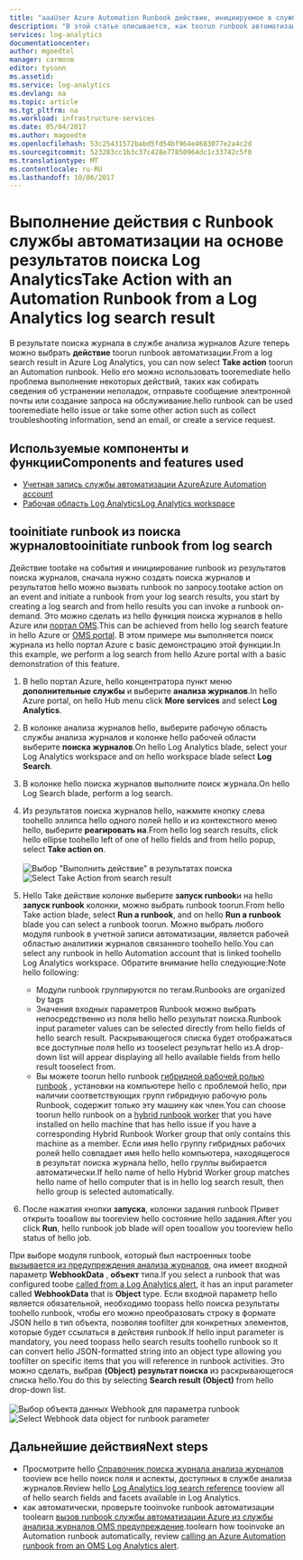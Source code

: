 ```yaml
---
title: "aaaUser Azure Automation Runbook действие, инициируемое в службе анализа журналов | Документы Microsoft"
description: "В этой статье описывается, как toorun runbook автоматизации из службы анализа журналов поиск результат по требованию."
services: log-analytics
documentationcenter: 
author: mgoedtel
manager: carmonm
editor: tysonn
ms.assetid: 
ms.service: log-analytics
ms.devlang: na
ms.topic: article
ms.tgt_pltfrm: na
ms.workload: infrastructure-services
ms.date: 05/04/2017
ms.author: magoedte
ms.openlocfilehash: 53c25431572babd5fd54bf964e4683077e2a4c2d
ms.sourcegitcommit: 523283cc1b3c37c428e77850964dc1c33742c5f0
ms.translationtype: MT
ms.contentlocale: ru-RU
ms.lasthandoff: 10/06/2017
---
```

# <a name="take-action-with-an-automation-runbook-from-a-log-analytics-log-search-result"></a><span data-ttu-id="bc8e7-103">Выполнение действия с Runbook службы автоматизации на основе результатов поиска Log Analytics</span><span class="sxs-lookup"><span data-stu-id="bc8e7-103">Take Action with an Automation Runbook from a Log Analytics log search result</span></span>

<span data-ttu-id="bc8e7-104">В результате поиска журнала в службе анализа журналов Azure теперь можно выбрать **действие** toorun runbook автоматизации.</span><span class="sxs-lookup"><span data-stu-id="bc8e7-104">From a log search result in Azure Log Analytics, you can now select **Take action** toorun an Automation runbook.</span></span>  <span data-ttu-id="bc8e7-105">Hello его можно использовать tooremediate hello проблема выполнение некоторых действий, таких как собирать сведения об устранении неполадок, отправьте сообщение электронной почты или создание запроса на обслуживание.</span><span class="sxs-lookup"><span data-stu-id="bc8e7-105">hello runbook can be used tooremediate hello issue or take some other action such as collect troubleshooting information, send an email, or create a service request.</span></span> 

## <a name="components-and-features-used"></a><span data-ttu-id="bc8e7-106">Используемые компоненты и функции</span><span class="sxs-lookup"><span data-stu-id="bc8e7-106">Components and features used</span></span>
* [<span data-ttu-id="bc8e7-107">Учетная запись службы автоматизации Azure</span><span class="sxs-lookup"><span data-stu-id="bc8e7-107">Azure Automation account</span></span>](../automation/automation-offering-get-started.md)
* [<span data-ttu-id="bc8e7-108">Рабочая область Log Analytics</span><span class="sxs-lookup"><span data-stu-id="bc8e7-108">Log Analytics workspace</span></span>](../log-analytics/log-analytics-overview.md)

## <a name="tooinitiate-runbook-from-log-search"></a><span data-ttu-id="bc8e7-109">tooinitiate runbook из поиска журналов</span><span class="sxs-lookup"><span data-stu-id="bc8e7-109">tooinitiate runbook from log search</span></span>

<span data-ttu-id="bc8e7-110">Действие tootake на события и инициирование runbook из результатов поиска журналов, сначала нужно создать поиска журналов и результатов hello можно вызвать runbook по запросу.</span><span class="sxs-lookup"><span data-stu-id="bc8e7-110">tootake action on an event and initiate a runbook from your log search results, you start by creating a log search and from hello results you can invoke a runbook on-demand.</span></span>  <span data-ttu-id="bc8e7-111">Это можно сделать из hello функция поиска журналов в hello Azure или [портал OMS](../log-analytics/log-analytics-log-searches.md).</span><span class="sxs-lookup"><span data-stu-id="bc8e7-111">This can be achieved from hello log search feature in hello Azure or [OMS portal](../log-analytics/log-analytics-log-searches.md).</span></span>  <span data-ttu-id="bc8e7-112">В этом примере мы выполняется поиск журнала из hello портал Azure с basic демонстрацию этой функции.</span><span class="sxs-lookup"><span data-stu-id="bc8e7-112">In this example, we perform a log search from hello Azure portal with a basic demonstration of this feature.</span></span>

1. <span data-ttu-id="bc8e7-113">В hello портал Azure, hello концентратора пункт меню **дополнительные службы** и выберите **анализа журналов**.</span><span class="sxs-lookup"><span data-stu-id="bc8e7-113">In hello Azure portal, on hello Hub menu click **More services** and select **Log Analytics**.</span></span>  
2. <span data-ttu-id="bc8e7-114">В колонке анализа журналов hello, выберите рабочую область службы анализа журналов и колонке hello рабочей области выберите **поиска журналов**.</span><span class="sxs-lookup"><span data-stu-id="bc8e7-114">On hello Log Analytics blade, select your Log Analytics workspace and on hello workspace blade select **Log Search**.</span></span>  
3. <span data-ttu-id="bc8e7-115">В колонке hello поиска журналов выполните поиск журнала.</span><span class="sxs-lookup"><span data-stu-id="bc8e7-115">On hello Log Search blade, perform a log search.</span></span>  
4. <span data-ttu-id="bc8e7-116">Из результатов поиска журналов hello, нажмите кнопку слева toohello эллипса hello одного полей hello и из контекстного меню hello, выберите **реагировать на**.</span><span class="sxs-lookup"><span data-stu-id="bc8e7-116">From hello log search results, click hello ellipse toohello left of one of hello fields and from hello popup, select **Take action on**.</span></span><br><br> <span data-ttu-id="bc8e7-117">![Выбор "Выполнить действие" в результатах поиска](./media/log-analytics-log-search-takeaction/log-search-takeaction-menuoption.png)</span><span class="sxs-lookup"><span data-stu-id="bc8e7-117">![Select Take Action from search result](./media/log-analytics-log-search-takeaction/log-search-takeaction-menuoption.png)</span></span> 
5. <span data-ttu-id="bc8e7-118">Hello Take действие колонке выберите **запуск runbook**и на hello **запуск runbook** колонки, можно выбрать runbook toorun.</span><span class="sxs-lookup"><span data-stu-id="bc8e7-118">From hello Take action blade, select **Run a runbook**, and on hello **Run a runbook** blade you can select a runbook toorun.</span></span>  <span data-ttu-id="bc8e7-119">Можно выбрать любого модуля runbook в учетной записи автоматизации, является рабочей областью аналитики журналов связанного toohello hello.</span><span class="sxs-lookup"><span data-stu-id="bc8e7-119">You can select any runbook in hello Automation account that is linked toohello Log Analytics workspace.</span></span>  <span data-ttu-id="bc8e7-120">Обратите внимание hello следующие:</span><span class="sxs-lookup"><span data-stu-id="bc8e7-120">Note hello following:</span></span>

    * <span data-ttu-id="bc8e7-121">Модули runbook группируются по тегам.</span><span class="sxs-lookup"><span data-stu-id="bc8e7-121">Runbooks are organized by tags</span></span>
    * <span data-ttu-id="bc8e7-122">Значения входных параметров Runbook можно выбрать непосредственно из поля hello hello результат поиска.</span><span class="sxs-lookup"><span data-stu-id="bc8e7-122">Runbook input parameter values can be selected directly from hello fields of hello search result.</span></span>  <span data-ttu-id="bc8e7-123">Раскрывающегося списка будет отображаться все доступные поля hello из tooselect результат hello из.</span><span class="sxs-lookup"><span data-stu-id="bc8e7-123">A drop-down list will appear displaying all hello available fields from hello result tooselect from.</span></span>  
    * <span data-ttu-id="bc8e7-124">Вы можете toorun hello runbook [гибридной рабочей ролью runbook](../automation/automation-hybrid-runbook-worker.md) , установки на компьютере hello с проблемой hello, при наличии соответствующих групп гибридную рабочую роль Runbook, содержит только эту машину как член.</span><span class="sxs-lookup"><span data-stu-id="bc8e7-124">You can choose toorun hello runbook on a [hybrid runbook worker](../automation/automation-hybrid-runbook-worker.md) that you have installed on hello machine that has hello issue if you have a corresponding Hybrid Runbook Worker group that only contains this machine as a member.</span></span>  <span data-ttu-id="bc8e7-125">Если имя hello группу гибридных рабочих ролей hello совпадает имя hello hello компьютера, находящегося в результат поиска журнала hello, hello группы выбирается автоматически.</span><span class="sxs-lookup"><span data-stu-id="bc8e7-125">If hello name of hello Hybrid Worker group matches hello name of hello computer that is in hello log search result, then hello group is selected automatically.</span></span>    

6. <span data-ttu-id="bc8e7-126">После нажатия кнопки **запуска**, колонки задания runbook Привет открыть tooallow вы tooreview hello состояние hello задания.</span><span class="sxs-lookup"><span data-stu-id="bc8e7-126">After you click **Run**, hello runbook job blade will open tooallow you tooreview hello status of hello job.</span></span>   

<span data-ttu-id="bc8e7-127">При выборе модуля runbook, который был настроенных toobe [вызывается из предупреждения анализа журналов](../automation/automation-invoke-runbook-from-omsla-alert.md), она имеет входной параметр **WebhookData** , **объект** типа.</span><span class="sxs-lookup"><span data-stu-id="bc8e7-127">If you select a runbook that was configured toobe [called from a Log Analytics alert](../automation/automation-invoke-runbook-from-omsla-alert.md), it has an input parameter called **WebhookData** that is **Object** type.</span></span>  <span data-ttu-id="bc8e7-128">Если входной параметр hello является обязательной, необходимо toopass hello поиска результаты toohello runbook, чтобы его можно преобразовать строку в формате JSON hello в тип объекта, позволяя toofilter для конкретных элементов, которые будет ссылаться в действия runbook.</span><span class="sxs-lookup"><span data-stu-id="bc8e7-128">If hello input parameter is mandatory, you need toopass hello search results toohello runbook so it can convert hello JSON-formatted string into an object type allowing you toofilter on specific items that you will reference in runbook activities.</span></span>  <span data-ttu-id="bc8e7-129">Это можно сделать, выбрав **(Object) результат поиска** из раскрывающегося списка hello.</span><span class="sxs-lookup"><span data-stu-id="bc8e7-129">You do this by selecting **Search result (Object)** from hello drop-down list.</span></span><br><br> <span data-ttu-id="bc8e7-130">![Выбор объекта данных Webhook для параметра runbook](media/log-analytics-log-search-takeaction/select-runbook-and-properties.png)</span><span class="sxs-lookup"><span data-stu-id="bc8e7-130">![Select Webhook data object for runbook parameter](media/log-analytics-log-search-takeaction/select-runbook-and-properties.png)</span></span>   
    
## <a name="next-steps"></a><span data-ttu-id="bc8e7-131">Дальнейшие действия</span><span class="sxs-lookup"><span data-stu-id="bc8e7-131">Next steps</span></span>

* <span data-ttu-id="bc8e7-132">Просмотрите hello [Справочник поиска журнала анализа журналов](log-analytics-search-reference.md) tooview все hello поиск поля и аспекты, доступных в службе анализа журналов.</span><span class="sxs-lookup"><span data-stu-id="bc8e7-132">Review hello [Log Analytics log search reference](log-analytics-search-reference.md) tooview all of hello search fields and facets available in Log Analytics.</span></span>
* <span data-ttu-id="bc8e7-133">как автоматически, проверьте tooinvoke runbook автоматизации toolearn [вызов runbook службы автоматизации Azure из службы анализа журналов OMS предупреждение](../automation/automation-invoke-runbook-from-omsla-alert.md).</span><span class="sxs-lookup"><span data-stu-id="bc8e7-133">toolearn how tooinvoke an Automation runbook automatically, review [calling an Azure Automation runbook from an OMS Log Analytics alert](../automation/automation-invoke-runbook-from-omsla-alert.md).</span></span>  
